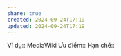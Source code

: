 ```yaml
---
share: true
created: 2024-09-24T17:19
updated: 2024-09-24T17:19
---
```

Ví dụ:: MediaWiki
Ưu điểm::
Hạn chế::